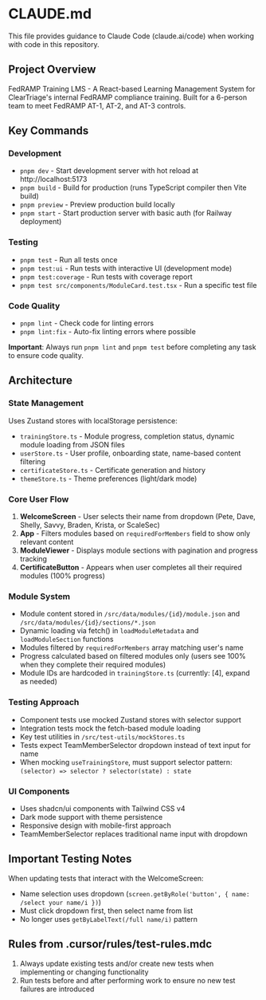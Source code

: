 # CLAUDE.md

This file provides guidance to Claude Code (claude.ai/code) when working with code in this repository.

## Project Overview

FedRAMP Training LMS - A React-based Learning Management System for ClearTriage's internal FedRAMP compliance training. Built for a 6-person team to meet FedRAMP AT-1, AT-2, and AT-3 controls.

## Key Commands

### Development
- `pnpm dev` - Start development server with hot reload at http://localhost:5173
- `pnpm build` - Build for production (runs TypeScript compiler then Vite build)
- `pnpm preview` - Preview production build locally
- `pnpm start` - Start production server with basic auth (for Railway deployment)

### Testing
- `pnpm test` - Run all tests once
- `pnpm test:ui` - Run tests with interactive UI (development mode)
- `pnpm test:coverage` - Run tests with coverage report
- `pnpm test src/components/ModuleCard.test.tsx` - Run a specific test file

### Code Quality
- `pnpm lint` - Check code for linting errors
- `pnpm lint:fix` - Auto-fix linting errors where possible

**Important**: Always run `pnpm lint` and `pnpm test` before completing any task to ensure code quality.

## Architecture

### State Management
Uses Zustand stores with localStorage persistence:
- `trainingStore.ts` - Module progress, completion status, dynamic module loading from JSON files
- `userStore.ts` - User profile, onboarding state, name-based content filtering 
- `certificateStore.ts` - Certificate generation and history
- `themeStore.ts` - Theme preferences (light/dark mode)

### Core User Flow
1. **WelcomeScreen** - User selects their name from dropdown (Pete, Dave, Shelly, Savvy, Braden, Krista, or ScaleSec)
2. **App** - Filters modules based on `requiredForMembers` field to show only relevant content
3. **ModuleViewer** - Displays module sections with pagination and progress tracking
4. **CertificateButton** - Appears when user completes all their required modules (100% progress)

### Module System
- Module content stored in `/src/data/modules/{id}/module.json` and `/src/data/modules/{id}/sections/*.json`
- Dynamic loading via fetch() in `loadModuleMetadata` and `loadModuleSection` functions
- Modules filtered by `requiredForMembers` array matching user's name
- Progress calculated based on filtered modules only (users see 100% when they complete their required modules)
- Module IDs are hardcoded in `trainingStore.ts` (currently: [4], expand as needed)

### Testing Approach
- Component tests use mocked Zustand stores with selector support
- Integration tests mock the fetch-based module loading
- Key test utilities in `/src/test-utils/mockStores.ts`
- Tests expect TeamMemberSelector dropdown instead of text input for name
- When mocking `useTrainingStore`, must support selector pattern: `(selector) => selector ? selector(state) : state`

### UI Components
- Uses shadcn/ui components with Tailwind CSS v4
- Dark mode support with theme persistence
- Responsive design with mobile-first approach
- TeamMemberSelector replaces traditional name input with dropdown

## Important Testing Notes

When updating tests that interact with the WelcomeScreen:
- Name selection uses dropdown (`screen.getByRole('button', { name: /select your name/i })`)
- Must click dropdown first, then select name from list
- No longer uses `getByLabelText(/full name/i)` pattern

## Rules from .cursor/rules/test-rules.mdc

1. Always update existing tests and/or create new tests when implementing or changing functionality
2. Run tests before and after performing work to ensure no new test failures are introduced